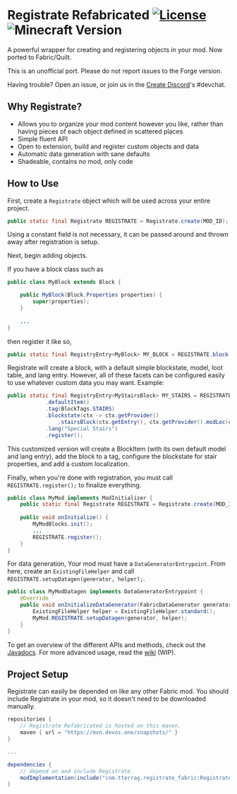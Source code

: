 # Registrate Refabricated [![License](https://img.shields.io/github/license/tterrag1098/Registrate?cacheSeconds=36000)](https://www.tldrlegal.com/l/mpl-2.0) ![Minecraft Version](https://img.shields.io/badge/minecraft-1.18.2-blue)

A powerful wrapper for creating and registering objects in your mod. 
Now ported to Fabric/Quilt.

This is an unofficial port. Please do not report issues to the Forge version.

Having trouble? Open an issue, or join us in the [Create Discord](https://discord.gg/hmaD7Se)'s #devchat.

## Why Registrate?

- Allows you to organize your mod content however you like, rather than having pieces of each object defined in scattered places
- Simple fluent API
- Open to extension, build and register custom objects and data
- Automatic data generation with sane defaults
- Shadeable, contains no mod, only code

## How to Use

First, create a `Registrate` object which will be used across your entire project.

```java
public static final Registrate REGISTRATE = Registrate.create(MOD_ID);
```

Using a constant field is not necessary, it can be passed around and thrown away after registration is setup.

Next, begin adding objects.

If you have a block class such as

```java
public class MyBlock extends Block {

    public MyBlock(Block.Properties properties) {
        super(properties);
    }
    
    ...
}
```

then register it like so,

```java
public static final RegistryEntry<MyBlock> MY_BLOCK = REGISTRATE.block("my_block", MyBlock::new).register();
```

Registrate will create a block, with a default simple blockstate, model, loot table, and lang entry. However, all of these facets can be configured easily to use whatever custom data you may want. Example:

```java
public static final RegistryEntry<MyStairsBlock> MY_STAIRS = REGISTRATE.block("my_block", MyStairsBlock::new)
            .defaultItem()
            .tag(BlockTags.STAIRS)
            .blockstate(ctx -> ctx.getProvider()
                .stairsBlock(ctx.getEntry(), ctx.getProvider().modLoc(ctx.getName())))
            .lang("Special Stairs")
            .register();
```

This customized version will create a BlockItem (with its own default model and lang entry), add the block to a tag, configure the blockstate for stair properties, and add a custom localization.

Finally, when you're done with registration, you must call `REGISTRATE.register();` to finalize everything.

```java
public class MyMod implements ModInitializer {
	public static final Registrate REGISTRATE = Registrate.create(MOD_ID);
	
	public void onInitialize() {
        MyModBlocks.init();
        ...
        REGISTRATE.register();
    }
}
```

For data generation, Your mod must have a `DataGeneratorEntrypoint`. From here, create an `ExistingFileHelper`
and call `REGISTRATE.setupDatagen(generator, helper);`.

```java
public class MyModDatagen implements DataGeneratorEntrypoint {
	@Override
	public void onInitializeDataGenerator(FabricDataGenerator generator) {
		ExistingFileHelper helper = ExistingFileHelper.standard();
		MyMod.REGISTRATE.setupDatagen(generator, helper);
	}
}
```

To get an overview of the different APIs and methods, check out the [Javadocs](https://ci.tterrag.com/job/Registrate/job/1.16/javadoc/). For more advanced usage, read the [wiki](https://github.com/tterrag1098/Registrate/wiki) (WIP).

## Project Setup

Registrate can easily be depended on like any other Fabric mod.
You should include Registrate in your mod, so it doesn't need to be downloaded manually.

```groovy
repositories {
    // Registrate Refabricated is hosted on this maven.
    maven { url = "https://mvn.devos.one/snapshots/" }
}

...

dependencies {
    // depend on and include Registrate.
    modImplementation(include("com.tterrag.registrate_fabric:Registrate:${project.registrate_version}"))
}
```